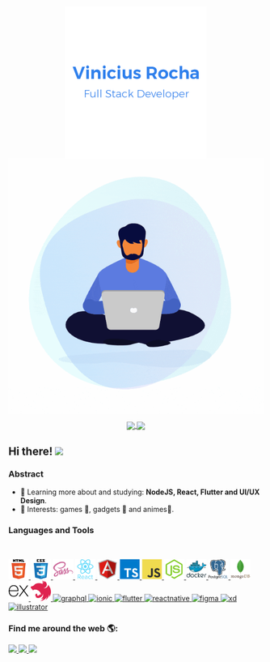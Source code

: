 <!-- My Banner -->
<p align="center">
  <a href="#">
    <img align="center" width="280" src="assets/profile/signature.png" />
  </a>
  <a href="#">
    <img align="center" width="510" src="assets/profile/banner.gif" />
  </a>
</p>
<!-- Github Stats -->
<p align="center">
  <a href="https://github.com/anuraghazra/github-readme-stats">
    <img
      align="center"
      src="https://github-readme-stats.vercel.app/api/top-langs/?username=vinicius-r-s&layout=compact"
    />
  </a>
  <a href="https://github.com/anuraghazra/github-readme-stats">
    <img
      align="center"
      height="165"
      src="https://github-readme-stats.vercel.app/api?username=vinicius-r-s&count_private=true&show_icons=true&custom_title=Github%20Status&hide=issues"
    />
  </a>
</p>

## Hi there! <img src="https://raw.githubusercontent.com/iampavangandhi/iampavangandhi/master/gifs/Hi.gif" width="30px"></h2>

### Abstract

- 🌱 Learning more about and studying: **NodeJS, React, Flutter and UI/UX Design**.
- 💙 Interests: games 👾, gadgets 📱 and animes👹.

### Languages and Tools

<br/>

<p align="left">
  <a href="https://html.spec.whatwg.org/multipage/" target="_blank">
    <img 
      src="assets/languages/html5-original-wordmark.svg" 
      alt="html5" 
      width="40" 
      height="40"/> 
  </a> 
  <a href="https://www.w3schools.com/css/" target="_blank"> 
    <img 
      src="assets/languages/css3-original-wordmark.svg" 
      alt="css3" 
      width="40" 
      height="40"/> 
  </a>
  <a href="https://sass-lang.com" target="_blank"> 
    <img 
      src="assets/languages/sass-original.svg" 
      alt="sass" 
      width="40" 
      height="40"/> 
  </a>
  <a href="https://reactjs.org/" target="_blank">
    <img
      src="assets/languages/react-original-wordmark.svg"
      alt="react"
      width="40"
      height="40"
    />
  </a>
  <a href="https://angular.io" target="_blank"> 
    <img 
      src="assets/languages/angularjs-original.svg" 
      alt="angularjs"
      width="40" 
      height="40"/> 
  </a>
  <a href="https://www.typescriptlang.org/" target="_blank">
    <img
      src="assets/languages/typescript-original.svg"
      alt="typescript"
      width="40"
      height="40"
    />
  </a>
  <a href="https://developer.mozilla.org/en-US/docs/Web/JavaScript" target="_blank">
    <img
      src="assets/languages/javascript-original.svg"
      alt="javascript"
      width="40"
      height="40"
    />
    </a>
  <a href="https://nodejs.org" target="_blank">
    <img
      src="assets/languages/nodejs-original.svg"
      alt="nodejs"
      width="40"
      height="40"
    />
  </a>
   
  <a href="https://www.docker.com/" target="_blank">
    <img
      src="assets/languages/docker-original-wordmark.svg"
      alt="docker"
      width="40"
      height="40"
    />
  </a>
  <a href="https://www.postgresql.org" target="_blank">
    <img
      src="assets/languages/postgresql-original-wordmark.svg"
      alt="postgresql"
      width="40"
      height="40"
    />
  </a>
 
  <a href="https://www.mongodb.com/" target="_blank">
    <img
      src="assets/languages/mongodb-original-wordmark.svg"
      alt="mongodb"
      width="40"
      height="40"
    />
  </a>
  <a href="https://expressjs.com" target="_blank"> 
  <img src="assets/languages/express-original.svg" 
        alt="express" 
        width="40" 
         height="40"/> 
  </a> 
  <a href="https://nestjs.com/" target="_blank"> 
  <img src="assets/languages/nestjs-plain.svg" 
        alt="nestjs" 
        width="40" 
         height="40"/> 
  </a> 
  <a href="https://graphql.org" target="_blank"> 
  <img src="https://www.vectorlogo.zone/logos/graphql/graphql-icon.svg" 
        alt="graphql"
        width="40" 
        height="40"/> 
  </a> 
  <a href="https://ionicframework.com" target="_blank"> 
  <img src="https://upload.wikimedia.org/wikipedia/commons/d/d1/Ionic_Logo.svg" 
        alt="ionic" 
        width="40" 
        height="40"/> 
  </a>
  <a href="https://flutter.dev" target="_blank"> 
  <img src="https://www.vectorlogo.zone/logos/flutterio/flutterio-icon.svg" 
        alt="flutter" 
        width="40" 
        height="40"/> 
  </a>
  <a href="https://reactnative.dev/" target="_blank"> 
  <img src="https://reactnative.dev/img/header_logo.svg" 
        alt="reactnative" 
        width="40" 
        height="40"/> 
  </a>
  <a href="https://www.figma.com/" target="_blank"> 
  <img src="https://www.vectorlogo.zone/logos/figma/figma-icon.svg" 
        alt="figma" 
        width="40" 
        height="40"/> 
  </a> 
  <a href="https://www.adobe.com/products/xd.html" target="_blank"> 
  <img src="https://cdn.worldvectorlogo.com/logos/adobe-xd.svg" 
        alt="xd" 
        width="40" 
        height="40"/> 
  </a>
  <a href="https://www.adobe.com/in/products/illustrator.html" target="_blank"> 
  <img src="https://www.vectorlogo.zone/logos/adobe_illustrator/adobe_illustrator-icon.svg" 
        alt="illustrator" 
        width="40" 
        height="40"/> 
  </a>

</p>

### Find me around the web 🌎:

<p>
  <a href="https://www.linkedin.com/in/vinicius-r-s/">
  <img src="https://img.shields.io/badge/linkedin%20-%230077B5.svg?&style=for-the-badge&logo=linkedin&logoColor=white"/>
</a>
<a href="https://www.instagram.com/vinicius_ro00/">
  <img src="https://img.shields.io/badge/instagram%20-%23E4405F.svg?&style=for-the-badge&logo=Instagram&logoColor=white"/>
</a>
<a href="https://steamcommunity.com/id/DROPXHUNTER06/">
  <img src="https://img.shields.io/badge/steam%20-%23000000.svg?&style=for-the-badge&logo=steam&logoColor=white"/>
</a>
</p>
